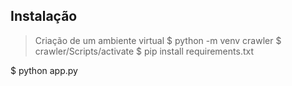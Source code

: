 ## 
## Instalação
> Criação de um ambiente virtual
$ python -m venv crawler
$ crawler/Scripts/activate
$ pip install requirements.txt

$ python app.py
